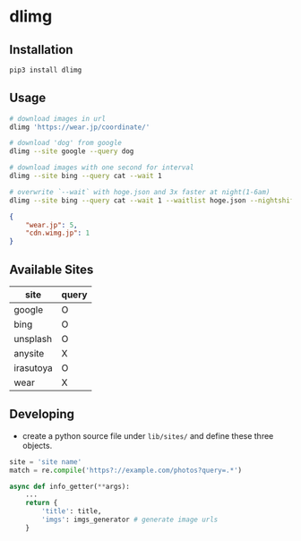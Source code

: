 # dlimg

## Installation

```sh
pip3 install dlimg
```

## Usage

```sh
# download images in url
dlimg 'https://wear.jp/coordinate/'

# download 'dog' from google
dlimg --site google --query dog

# download images with one second for interval
dlimg --site bing --query cat --wait 1

# overwrite `--wait` with hoge.json and 3x faster at night(1-6am)
dlimg --site bing --query cat --wait 1 --waitlist hoge.json --nightshift 3
```

```json
{
    "wear.jp": 5,
    "cdn.wimg.jp": 1
}
```

## Available Sites

| site                 | query |
| -------------------- | ----- |
| google               |   O   |
| bing                 |   O   |
| unsplash             |   O   |
| anysite              |   X   |
| irasutoya            |   O   |
| wear                 |   X   |

## Developing

* create a python source file under `lib/sites/` and define these three objects.

```py
site = 'site name'
match = re.compile('https?://example.com/photos?query=.*')

async def info_getter(**args):
    ...
    return {
        'title': title,
        'imgs': imgs_generator # generate image urls
    }
```

